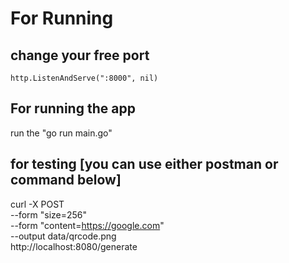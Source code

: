 # For Running
## change your free port  
	http.ListenAndServe(":8000", nil)

## For running the app 
run the "go run main.go"

## for testing [you can use either postman or command below]
curl -X POST \
    --form "size=256" \
    --form "content=https://google.com" \
    --output data/qrcode.png \
    http://localhost:8080/generate
